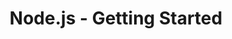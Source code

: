 ---
title: "Node.js - Getting Started"
type: [Technical, Pluralsight]
image: /assets/certificates/node-js-getting-started.png
layout: certificate
---